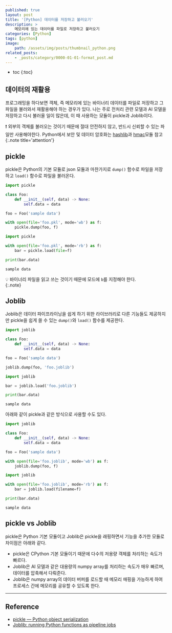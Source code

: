 ```yaml
---
published: true
layout: post
title: '[Python] 데이터를 저장하고 불러오기'
description: >
    메모리에 있는 데이터를 파일로 저장하고 불러오기
categories: [Python]
tags: [python]
image:
    path: /assets/img/posts/thumbnail_python.png
related_posts:
    - _posts/category/0000-01-01-format_post.md
---
```

* toc
{:toc}

## 데이터의 재활용

프로그래밍을 하다보면 객체, 즉 메모리에 있는 바이너리 데이터를 파일로 저장하고 그 파일을 불러와서 재활용해야 하는 경우가 있다. 나는 주로 전처리 관련 모델과 AI 모델을 저장하고 다시 불러올 일이 많은데, 이 때 사용하는 모듈이 pickle과 Joblib이다.  

❗ 외부의 객체를 불러오는 것이기 때문에 절대 안전하지 않고, 반드시 신뢰할 수 있는 파일만 사용해야한다. Python에서 보안 및 데이터 암호화는 [hashlib](https://docs.python.org/3/library/hashlib.html)과 [hmac](https://docs.python.org/3/library/hmac.html)모듈 참고
{:.note title='attention'}

## pickle

pickle은 Python의 기본 모듈로 json 모듈과 마찬가지로 `dump()` 함수로 파일을 저장하고 `load()` 함수로 파일을 불러온다.  

```python
import pickle

class Foo:
    def __init__(self, data) -> None:
        self.data = data

foo = Foo('sample data')

with open(file='foo.pkl', mode='wb') as f:
    pickle.dump(foo, f)
```
```python
import pickle

with open(file='foo.pkl', mode='rb') as f:
    bar = pickle.load(file=f)

print(bar.data)
```
```
sample data
```

💡 바이너리 파일을 읽고 쓰는 것이기 때문에 모드에 `b`를 지정해야 한다.  
{:.note}

## Joblib

Joblib은 데이터 파이프라이닝을 쉽게 하기 위한 라이브러리로 다른 기능들도 제공하지만 pickle을 쉽게 쓸 수 있는 `dump()`와 `load()` 함수를 제공한다.  

```python
import joblib

class Foo:
    def __init__(self, data) -> None:
        self.data = data

foo = Foo('sample data')

joblib.dump(foo, 'foo.joblib')
```
```python
import joblib

bar = joblib.load('foo.joblib')

print(bar.data)
```
```
sample data
```

아래와 같이 pickle과 같은 방식으로 사용할 수도 있다.  

```python
import joblib

class Foo:
    def __init__(self, data) -> None:
        self.data = data

foo = Foo('sample data')

with open(file='foo.joblib', mode='wb') as f:
    joblib.dump(foo, f)
```
```python
import joblib

with open(file='foo.joblib', mode='rb') as f:
    bar = joblib.load(filename=f)

print(bar.data)
```
```
sample data
```

## pickle vs Joblib

pickle은 Python 기본 모듈이고 Joblib은 pickle을 래핑하면서 기능을 추가한 모듈로 차이점은 아래와 같다.  

- pickle은 CPython 기본 모듈이기 때문에 다수의 저용량 객체를 처리하는 속도가 빠르다.
- Joblib은 AI 모델과 같은 대용량의 numpy array를 처리하는 속도가 매우 빠르며, 데이터를 압축해서 다뤄준다.
- Joblib은 numpy array의 데이터 버퍼를 로드할 때 메모리 매핑을 가능하게 하여 프로세스 간에 메모리를 공유할 수 있도록 한다.

---
## Reference
- [pickle — Python object serialization](https://docs.python.org/3/library/pickle.html)
- [Joblib: running Python functions as pipeline jobs](https://joblib.readthedocs.io/en/latest/)